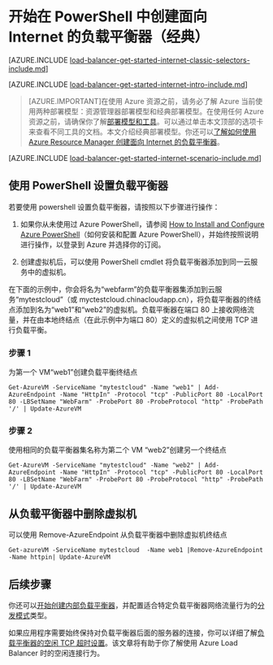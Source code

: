 <properties 
   pageTitle="开始使用 PowerShell 在经典模式下创建面向 Internet 的负载平衡器 | Azure"
   description="了解如何使用 PowerShell 在经典模式下创建面向 Internet 的负载平衡器"
   services="load-balancer"
   documentationCenter="na"
   authors="joaoma"
   manager="carmonm"
   editor=""
   tags="azure-service-management"
/>
<tags  
   ms.service="load-balancer"
   ms.date="04/05/2016"
   wacn.date="08/29/2016" />  


# 开始在 PowerShell 中创建面向 Internet 的负载平衡器（经典）

[AZURE.INCLUDE [load-balancer-get-started-internet-classic-selectors-include.md](../../includes/load-balancer-get-started-internet-classic-selectors-include.md)]

[AZURE.INCLUDE [load-balancer-get-started-internet-intro-include.md](../../includes/load-balancer-get-started-internet-intro-include.md)]

>[AZURE.IMPORTANT]在使用 Azure 资源之前，请务必了解 Azure 当前使用两种部署模型：资源管理器部署模型和经典部署模型。在使用任何 Azure 资源之前，请确保你了解[部署模型和工具](/documentation/articles/azure-classic-rm/)。可以通过单击本文顶部的选项卡来查看不同工具的文档。本文介绍经典部署模型。你还可以[了解如何使用 Azure Resource Manager 创建面向 Internet 的负载平衡器](/documentation/articles/load-balancer-get-started-internet-arm-ps/)。

[AZURE.INCLUDE [load-balancer-get-started-internet-scenario-include.md](../../includes/load-balancer-get-started-internet-scenario-include.md)]



## 使用 PowerShell 设置负载平衡器

若要使用 powershell 设置负载平衡器，请按照以下步骤进行操作：

1. 如果你从未使用过 Azure PowerShell，请参阅 [How to Install and Configure Azure PowerShell](/documentation/articles/powershell-install-configure/)（如何安装和配置 Azure PowerShell），并始终按照说明进行操作，以登录到 Azure 并选择你的订阅。


2. 创建虚拟机后，可以使用 PowerShell cmdlet 将负载平衡器添加到同一云服务中的虚拟机。

在下面的示例中，你会将名为“webfarm”的负载平衡器集添加到云服务“mytestcloud”（或 myctestcloud.chinacloudapp.cn），将负载平衡器的终结点添加到名为“web1”和“web2”的虚拟机。负载平衡器在端口 80 上接收网络流量，并在由本地终结点（在此示例中为端口 80）定义的虚拟机之间使用 TCP 进行负载平衡。


### 步骤 1
为第一个 VM“web1”创建负载平衡终结点

	Get-AzureVM -ServiceName "mytestcloud" -Name "web1" | Add-AzureEndpoint -Name "HttpIn" -Protocol "tcp" -PublicPort 80 -LocalPort 80 -LBSetName "WebFarm" -ProbePort 80 -ProbeProtocol "http" -ProbePath '/' | Update-AzureVM

### 步骤 2 

使用相同的负载平衡器集名称为第二个 VM “web2”创建另一个终结点

	Get-AzureVM -ServiceName "mytestcloud" -Name "web2" | Add-AzureEndpoint -Name "HttpIn" -Protocol "tcp" -PublicPort 80 -LocalPort 80 -LBSetName "WebFarm" -ProbePort 80 -ProbeProtocol "http" -ProbePath '/' | Update-AzureVM

## 从负载平衡器中删除虚拟机

可以使用 Remove-AzureEndpoint 从负载平衡器中删除虚拟机终结点

	Get-azureVM -ServiceName mytestcloud  -Name web1 |Remove-AzureEndpoint -Name httpin| Update-AzureVM

## 后续步骤

你还可以[开始创建内部负载平衡器](/documentation/articles/load-balancer-get-started-ilb-classic-ps)，并配置适合特定负载平衡器网络流量行为的[分发模式](/documentation/articles/load-balancer-distribution-mode)类型。

如果应用程序需要始终保持对负载平衡器后面的服务器的连接，你可以详细了解[负载平衡器的空闲 TCP 超时设置](/documentation/articles/load-balancer-tcp-idle-timeout)。该文章将有助于你了解使用 Azure Load Balancer 时的空闲连接行为。

<!---HONumber=Mooncake_0822_2016-->
